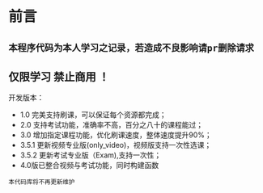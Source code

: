 前言
=========
`本程序代码为本人学习之记录，若造成不良影响请pr删除请求`
------
仅限学习 禁止商用 ！
---------
开发版本：
- 1.0 完美支持刷课，可以保证每个资源都完成；
- 2.0 支持考试功能，准确率不高，百分之八十的课程能过；
- 3.0 增加指定课程功能，优化刷课速度，整体速度提升90%；
- 3.5.1 更新视频专业版(only_video)，视频版支持一次性选课；
- 3.5.2 更新考试专业版（Exam),支持一次性；
- 4.0版已整合视频与考试功能，同时构建函数

`本代码库将不再更新维护`
